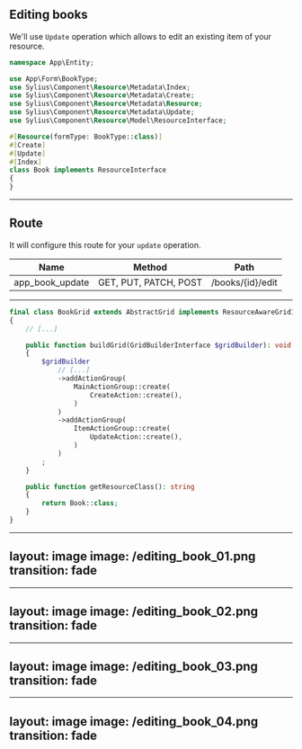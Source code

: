 ## Editing books

<v-clicks>

We'll use `Update` operation which allows to edit an existing item of your resource.

```php {all|12|12,7}
namespace App\Entity;

use App\Form\BookType;
use Sylius\Component\Resource\Metadata\Index;
use Sylius\Component\Resource\Metadata\Create;
use Sylius\Component\Resource\Metadata\Resource;
use Sylius\Component\Resource\Metadata\Update;
use Sylius\Component\Resource\Model\ResourceInterface;

#[Resource(formType: BookType::class)]
#[Create]
#[Update]
#[Index]
class Book implements ResourceInterface
{
}

```

</v-clicks>

---

## Route

<v-clicks>

It will configure this route for your `update` operation.

| Name            | Method                | Path             |
|-----------------|-----------------------|------------------|
| app_book_update | GET, PUT, PATCH, POST | /books/{id}/edit |


</v-clicks>

---

```php {all|14-18|14|15|16}
final class BookGrid extends AbstractGrid implements ResourceAwareGridInterface
{
    // [...]

    public function buildGrid(GridBuilderInterface $gridBuilder): void
    {
        $gridBuilder
            // [...]
            ->addActionGroup(
                MainActionGroup::create(
                    CreateAction::create(),
                )
            )
            ->addActionGroup(
                ItemActionGroup::create(
                    UpdateAction::create(),
                )
            )
        ;
    }

    public function getResourceClass(): string
    {
        return Book::class;
    }
}

```

---
layout: image
image: /editing_book_01.png
transition: fade
---

---
layout: image
image: /editing_book_02.png
transition: fade
---

---
layout: image
image: /editing_book_03.png
transition: fade
---

---
layout: image
image: /editing_book_04.png
transition: fade
---
